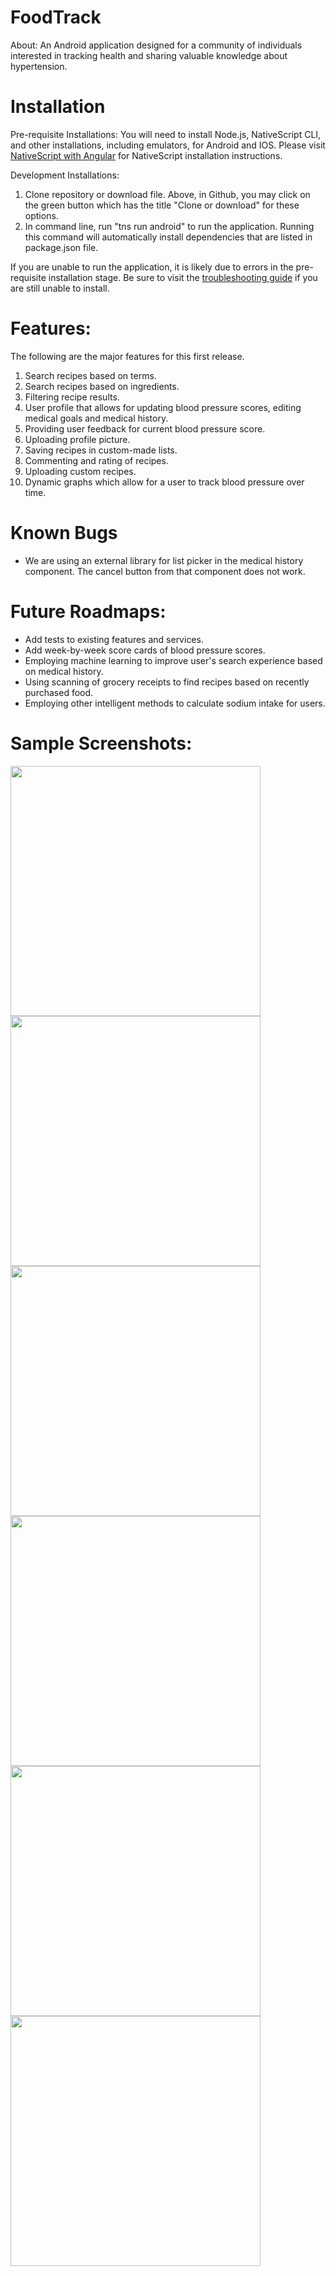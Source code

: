 # FoodTrack
About: An Android application designed for a community of individuals interested in tracking health and sharing valuable knowledge about hypertension. 

# Installation

Pre-requisite Installations: You will need to install Node.js, NativeScript CLI, and other installations, including emulators, for Android and IOS. Please visit <a href="https://docs.nativescript.org/angular/start/quick-setup">NativeScript with Angular</a> for NativeScript installation instructions. 

Development Installations:
1) Clone repository or download file. Above, in Github, you may click on the green button which has the title "Clone or download" for these options.
2) In command line, run "tns run android" to run the application. Running this command will automatically install dependencies that are listed in package.json file.

If you are unable to run the application, it is likely due to errors in the pre-requisite installation stage. Be sure to visit the <a href="https://docs.nativescript.org/angular/start/troubleshooting">troubleshooting guide</a> if you are still unable to install.

# Features:
The following are the major features for this first release.
<ol>
  <li>Search recipes based on terms.</li>
  <li>Search recipes based on ingredients.</li>
  <li>Filtering recipe results.</li>
  <li>User profile that allows for updating blood pressure scores, editing medical goals and medical history.</li>
  <li>Providing user feedback for current blood pressure score.</li>
  <li>Uploading profile picture.</li>
  <li>Saving recipes in custom-made lists.</li>
  <li>Commenting and rating of recipes.</li>
  <li>Uploading custom recipes.</li>
  <li>Dynamic graphs which allow for a user to track blood pressure over time.</li>
</ol>

# Known Bugs
<ul>
  <li>We are using an external library for list picker in the medical history component. The cancel button from that component does not work.</li>
</ul>

# Future Roadmaps:
<ul>
  <li>Add tests to existing features and services.</li>
  <li>Add week-by-week score cards of blood pressure scores.</li>
  <li>Employing machine learning to improve user's search experience based on medical history.</li>
  <li>Using scanning of grocery receipts to find recipes based on recently purchased food.</li>
  <li>Employing other intelligent methods to calculate sodium intake for users.</li>
</ul>

# Sample Screenshots: 
<div>
  <img src="https://user-images.githubusercontent.com/21285877/38774589-838057cc-403a-11e8-8acb-293eab83e51e.png" height="400">
  <img src="https://user-images.githubusercontent.com/21285877/38774790-162d1f62-403e-11e8-809f-799a5ac23070.png" height="400">
  <img src="https://user-images.githubusercontent.com/21285877/38774839-331906d0-403f-11e8-923a-574a670951eb.png" height="400">
</div>
<div>
  <img src="https://user-images.githubusercontent.com/21285877/38774875-d0a20f0a-403f-11e8-9b53-bdf637862a6b.png" height="400">
  <img src="https://user-images.githubusercontent.com/21285877/39030588-de2808c4-4430-11e8-9296-a766428f2b23.png" height="400">
  <img src="https://user-images.githubusercontent.com/21285877/39030605-fb3109fc-4430-11e8-9dd5-0c0da6b07712.png" height="400">
</div>
